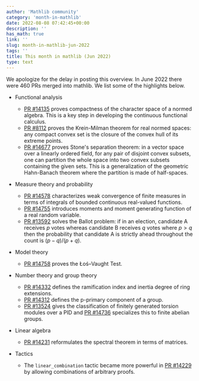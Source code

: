 ```yaml
---
author: 'Mathlib community'
category: 'month-in-mathlib'
date: 2022-08-08 07:42:45+00:00
description: ''
has_math: true
link: ''
slug: month-in-mathlib-jun-2022
tags: ''
title: This month in mathlib (Jun 2022)
type: text
---
```


We apologize for the delay in posting this overview.
In June 2022 there were 460 PRs merged into mathlib. We list some of the highlights below.

<!-- TEASER_END -->


* Functional analysis
  - [PR #14135](https://github.com/leanprover-community/mathlib/pull/14135) proves compactness of the character space of a normed algebra. This is a key step in developing the continuous functional calculus.
  - [PR #8112](https://github.com/leanprover-community/mathlib/pull/8112) proves the Krein-Milman theorem for real normed spaces: any compact convex
set is the closure of the convex hull of its extreme points. 
  - [PR #14677](https://github.com/leanprover-community/mathlib/pull/14677) proves Stone's separation theorem: in a vector space over a linearly ordered field, for any pair of disjoint convex subsets, one can partition the whole space into two convex subsets containing the given sets. This is a generalization of the geometric Hahn-Banach theorem where the partition is made of half-spaces. 

* Measure theory and probability
  - [PR #14578](https://github.com/leanprover-community/mathlib/pull/14578) characterizes weak convergence of finite measures in terms of integrals of bounded continuous real-valued functions.
  - [PR #14755](https://github.com/leanprover-community/mathlib/pull/14755) introduces moments and moment generating function of a real random variable.
  - [PR #13592](https://github.com/leanprover-community/mathlib/pull/13592) solves the Ballot problem: if in an election, candidate A receives $p$ votes whereas candidate B receives $q$ votes where $p > q$ then the probability that candidate A is strictly ahead throughout the count is $(p - q) / (p + q)$.

* Model theory
  - [PR #14758](https://github.com/leanprover-community/mathlib/pull/14758) proves the Łoś–Vaught Test.

* Number theory and group theory
  - [PR #14332](https://github.com/leanprover-community/mathlib/pull/14332) defines the ramification index and inertia degree of ring extensions.
  - [PR #14312](https://github.com/leanprover-community/mathlib/pull/14312) defines the p-primary component of a group.
  - [PR #13524](https://github.com/leanprover-community/mathlib/pull/13524) gives the classification of finitely generated torsion modules over a PID and
    [PR #14736](https://github.com/leanprover-community/mathlib/pull/14736) specializes this to finite abelian groups.

* Linear algebra
  - [PR #14231](https://github.com/leanprover-community/mathlib/pull/14231) reformulates the spectral theorem in terms of matrices.

* Tactics
  - The `linear_combination` tactic became more powerful in [PR #14229](https://github.com/leanprover-community/mathlib/pull/14229) by allowing combinations of arbitrary proofs.
